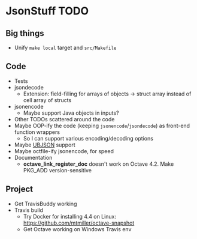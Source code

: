 JsonStuff TODO
==============

## Big things

* Unify `make local` target and `src/Makefile`

## Code

* Tests
* jsondecode
  * Extension: field-filling for arrays of objects -> struct array instead of cell array of structs
* jsonencode
  * Maybe support Java objects in inputs?
* Other TODOs scattered around the code
* Maybe OOP-ify the code (keeping `jsonencode`/`jsondecode`) as front-end function wrappers
  * So I can support various encoding/decoding options
* Maybe [UBJSON](https://en.wikipedia.org/wiki/UBJSON) support
* Maybe octfile-ify jsonencode, for speed
* Documentation
  * __octave_link_register_doc__ doesn't work on Octave 4.2. Make PKG_ADD version-sensitive

## Project

* Get TravisBuddy working
* Travis build
  * Try Docker for installing 4.4 on Linux: https://github.com/mtmiller/octave-snapshot
  * Get Octave working on Windows Travis env

